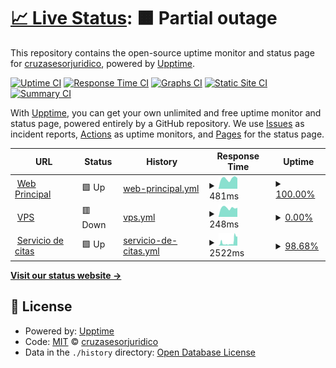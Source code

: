 # [📈 Live Status](https://estado.cruzasesorjuridico.com): <!--live status--> **🟧 Partial outage**

This repository contains the open-source uptime monitor and status page for [cruzasesorjuridico](https://estado.cruzasesorjuridico.com), powered by [Upptime](https://github.com/upptime/upptime).

[![Uptime CI](https://github.com/cruzasesorjuridico/estado/workflows/Uptime%20CI/badge.svg)](https://github.com/cruzasesorjuridico/estado/actions?query=workflow%3A%22Uptime+CI%22)
[![Response Time CI](https://github.com/cruzasesorjuridico/estado/workflows/Response%20Time%20CI/badge.svg)](https://github.com/cruzasesorjuridico/estado/actions?query=workflow%3A%22Response+Time+CI%22)
[![Graphs CI](https://github.com/cruzasesorjuridico/estado/workflows/Graphs%20CI/badge.svg)](https://github.com/cruzasesorjuridico/estado/actions?query=workflow%3A%22Graphs+CI%22)
[![Static Site CI](https://github.com/cruzasesorjuridico/estado/workflows/Static%20Site%20CI/badge.svg)](https://github.com/cruzasesorjuridico/estado/actions?query=workflow%3A%22Static+Site+CI%22)
[![Summary CI](https://github.com/cruzasesorjuridico/estado/workflows/Summary%20CI/badge.svg)](https://github.com/cruzasesorjuridico/estado/actions?query=workflow%3A%22Summary+CI%22)

With [Upptime](https://upptime.js.org), you can get your own unlimited and free uptime monitor and status page, powered entirely by a GitHub repository. We use [Issues](https://github.com/cruzasesorjuridico/estado/issues) as incident reports, [Actions](https://github.com/cruzasesorjuridico/estado/actions) as uptime monitors, and [Pages](https://estado.cruzasesorjuridico.com) for the status page.

<!--start: status pages-->
<!-- This summary is generated by Upptime (https://github.com/upptime/upptime) -->
<!-- Do not edit this manually, your changes will be overwritten -->
<!-- prettier-ignore -->
| URL | Status | History | Response Time | Uptime |
| --- | ------ | ------- | ------------- | ------ |
| <img alt="" src="https://icons.duckduckgo.com/ip3/cruzasesorjuridico.com.ico" height="13"> [Web Principal](https://cruzasesorjuridico.com) | 🟩 Up | [web-principal.yml](https://github.com/cruzasesorjuridico/estado/commits/HEAD/history/web-principal.yml) | <details><summary><img alt="Response time graph" src="./graphs/web-principal/response-time-week.png" height="20"> 481ms</summary><br><a href="https://estado.cruzasesorjuridico.com/history/web-principal"><img alt="Response time 488" src="https://img.shields.io/endpoint?url=https%3A%2F%2Fraw.githubusercontent.com%2Fcruzasesorjuridico%2Festado%2FHEAD%2Fapi%2Fweb-principal%2Fresponse-time.json"></a><br><a href="https://estado.cruzasesorjuridico.com/history/web-principal"><img alt="24-hour response time 503" src="https://img.shields.io/endpoint?url=https%3A%2F%2Fraw.githubusercontent.com%2Fcruzasesorjuridico%2Festado%2FHEAD%2Fapi%2Fweb-principal%2Fresponse-time-day.json"></a><br><a href="https://estado.cruzasesorjuridico.com/history/web-principal"><img alt="7-day response time 481" src="https://img.shields.io/endpoint?url=https%3A%2F%2Fraw.githubusercontent.com%2Fcruzasesorjuridico%2Festado%2FHEAD%2Fapi%2Fweb-principal%2Fresponse-time-week.json"></a><br><a href="https://estado.cruzasesorjuridico.com/history/web-principal"><img alt="30-day response time 492" src="https://img.shields.io/endpoint?url=https%3A%2F%2Fraw.githubusercontent.com%2Fcruzasesorjuridico%2Festado%2FHEAD%2Fapi%2Fweb-principal%2Fresponse-time-month.json"></a><br><a href="https://estado.cruzasesorjuridico.com/history/web-principal"><img alt="1-year response time 500" src="https://img.shields.io/endpoint?url=https%3A%2F%2Fraw.githubusercontent.com%2Fcruzasesorjuridico%2Festado%2FHEAD%2Fapi%2Fweb-principal%2Fresponse-time-year.json"></a></details> | <details><summary><a href="https://estado.cruzasesorjuridico.com/history/web-principal">100.00%</a></summary><a href="https://estado.cruzasesorjuridico.com/history/web-principal"><img alt="All-time uptime 99.80%" src="https://img.shields.io/endpoint?url=https%3A%2F%2Fraw.githubusercontent.com%2Fcruzasesorjuridico%2Festado%2FHEAD%2Fapi%2Fweb-principal%2Fuptime.json"></a><br><a href="https://estado.cruzasesorjuridico.com/history/web-principal"><img alt="24-hour uptime 100.00%" src="https://img.shields.io/endpoint?url=https%3A%2F%2Fraw.githubusercontent.com%2Fcruzasesorjuridico%2Festado%2FHEAD%2Fapi%2Fweb-principal%2Fuptime-day.json"></a><br><a href="https://estado.cruzasesorjuridico.com/history/web-principal"><img alt="7-day uptime 100.00%" src="https://img.shields.io/endpoint?url=https%3A%2F%2Fraw.githubusercontent.com%2Fcruzasesorjuridico%2Festado%2FHEAD%2Fapi%2Fweb-principal%2Fuptime-week.json"></a><br><a href="https://estado.cruzasesorjuridico.com/history/web-principal"><img alt="30-day uptime 100.00%" src="https://img.shields.io/endpoint?url=https%3A%2F%2Fraw.githubusercontent.com%2Fcruzasesorjuridico%2Festado%2FHEAD%2Fapi%2Fweb-principal%2Fuptime-month.json"></a><br><a href="https://estado.cruzasesorjuridico.com/history/web-principal"><img alt="1-year uptime 99.77%" src="https://img.shields.io/endpoint?url=https%3A%2F%2Fraw.githubusercontent.com%2Fcruzasesorjuridico%2Festado%2FHEAD%2Fapi%2Fweb-principal%2Fuptime-year.json"></a></details>
| <img alt="" src="https://icons.duckduckgo.com/ip3/vps.cruzasesorjuridico.com.ico" height="13"> [VPS](https://vps.cruzasesorjuridico.com) | 🟥 Down | [vps.yml](https://github.com/cruzasesorjuridico/estado/commits/HEAD/history/vps.yml) | <details><summary><img alt="Response time graph" src="./graphs/vps/response-time-week.png" height="20"> 248ms</summary><br><a href="https://estado.cruzasesorjuridico.com/history/vps"><img alt="Response time 520" src="https://img.shields.io/endpoint?url=https%3A%2F%2Fraw.githubusercontent.com%2Fcruzasesorjuridico%2Festado%2FHEAD%2Fapi%2Fvps%2Fresponse-time.json"></a><br><a href="https://estado.cruzasesorjuridico.com/history/vps"><img alt="24-hour response time 250" src="https://img.shields.io/endpoint?url=https%3A%2F%2Fraw.githubusercontent.com%2Fcruzasesorjuridico%2Festado%2FHEAD%2Fapi%2Fvps%2Fresponse-time-day.json"></a><br><a href="https://estado.cruzasesorjuridico.com/history/vps"><img alt="7-day response time 248" src="https://img.shields.io/endpoint?url=https%3A%2F%2Fraw.githubusercontent.com%2Fcruzasesorjuridico%2Festado%2FHEAD%2Fapi%2Fvps%2Fresponse-time-week.json"></a><br><a href="https://estado.cruzasesorjuridico.com/history/vps"><img alt="30-day response time 282" src="https://img.shields.io/endpoint?url=https%3A%2F%2Fraw.githubusercontent.com%2Fcruzasesorjuridico%2Festado%2FHEAD%2Fapi%2Fvps%2Fresponse-time-month.json"></a><br><a href="https://estado.cruzasesorjuridico.com/history/vps"><img alt="1-year response time 518" src="https://img.shields.io/endpoint?url=https%3A%2F%2Fraw.githubusercontent.com%2Fcruzasesorjuridico%2Festado%2FHEAD%2Fapi%2Fvps%2Fresponse-time-year.json"></a></details> | <details><summary><a href="https://estado.cruzasesorjuridico.com/history/vps">0.00%</a></summary><a href="https://estado.cruzasesorjuridico.com/history/vps"><img alt="All-time uptime 77.35%" src="https://img.shields.io/endpoint?url=https%3A%2F%2Fraw.githubusercontent.com%2Fcruzasesorjuridico%2Festado%2FHEAD%2Fapi%2Fvps%2Fuptime.json"></a><br><a href="https://estado.cruzasesorjuridico.com/history/vps"><img alt="24-hour uptime 0.00%" src="https://img.shields.io/endpoint?url=https%3A%2F%2Fraw.githubusercontent.com%2Fcruzasesorjuridico%2Festado%2FHEAD%2Fapi%2Fvps%2Fuptime-day.json"></a><br><a href="https://estado.cruzasesorjuridico.com/history/vps"><img alt="7-day uptime 0.00%" src="https://img.shields.io/endpoint?url=https%3A%2F%2Fraw.githubusercontent.com%2Fcruzasesorjuridico%2Festado%2FHEAD%2Fapi%2Fvps%2Fuptime-week.json"></a><br><a href="https://estado.cruzasesorjuridico.com/history/vps"><img alt="30-day uptime 0.00%" src="https://img.shields.io/endpoint?url=https%3A%2F%2Fraw.githubusercontent.com%2Fcruzasesorjuridico%2Festado%2FHEAD%2Fapi%2Fvps%2Fuptime-month.json"></a><br><a href="https://estado.cruzasesorjuridico.com/history/vps"><img alt="1-year uptime 76.77%" src="https://img.shields.io/endpoint?url=https%3A%2F%2Fraw.githubusercontent.com%2Fcruzasesorjuridico%2Festado%2FHEAD%2Fapi%2Fvps%2Fuptime-year.json"></a></details>
| <img alt="" src="https://icons.duckduckgo.com/ip3/book.cruzasesorjuridico.com.ico" height="13"> [Servicio de citas](https://book.cruzasesorjuridico.com) | 🟩 Up | [servicio-de-citas.yml](https://github.com/cruzasesorjuridico/estado/commits/HEAD/history/servicio-de-citas.yml) | <details><summary><img alt="Response time graph" src="./graphs/servicio-de-citas/response-time-week.png" height="20"> 2522ms</summary><br><a href="https://estado.cruzasesorjuridico.com/history/servicio-de-citas"><img alt="Response time 1096" src="https://img.shields.io/endpoint?url=https%3A%2F%2Fraw.githubusercontent.com%2Fcruzasesorjuridico%2Festado%2FHEAD%2Fapi%2Fservicio-de-citas%2Fresponse-time.json"></a><br><a href="https://estado.cruzasesorjuridico.com/history/servicio-de-citas"><img alt="24-hour response time 4463" src="https://img.shields.io/endpoint?url=https%3A%2F%2Fraw.githubusercontent.com%2Fcruzasesorjuridico%2Festado%2FHEAD%2Fapi%2Fservicio-de-citas%2Fresponse-time-day.json"></a><br><a href="https://estado.cruzasesorjuridico.com/history/servicio-de-citas"><img alt="7-day response time 2522" src="https://img.shields.io/endpoint?url=https%3A%2F%2Fraw.githubusercontent.com%2Fcruzasesorjuridico%2Festado%2FHEAD%2Fapi%2Fservicio-de-citas%2Fresponse-time-week.json"></a><br><a href="https://estado.cruzasesorjuridico.com/history/servicio-de-citas"><img alt="30-day response time 1281" src="https://img.shields.io/endpoint?url=https%3A%2F%2Fraw.githubusercontent.com%2Fcruzasesorjuridico%2Festado%2FHEAD%2Fapi%2Fservicio-de-citas%2Fresponse-time-month.json"></a><br><a href="https://estado.cruzasesorjuridico.com/history/servicio-de-citas"><img alt="1-year response time 1094" src="https://img.shields.io/endpoint?url=https%3A%2F%2Fraw.githubusercontent.com%2Fcruzasesorjuridico%2Festado%2FHEAD%2Fapi%2Fservicio-de-citas%2Fresponse-time-year.json"></a></details> | <details><summary><a href="https://estado.cruzasesorjuridico.com/history/servicio-de-citas">98.68%</a></summary><a href="https://estado.cruzasesorjuridico.com/history/servicio-de-citas"><img alt="All-time uptime 98.91%" src="https://img.shields.io/endpoint?url=https%3A%2F%2Fraw.githubusercontent.com%2Fcruzasesorjuridico%2Festado%2FHEAD%2Fapi%2Fservicio-de-citas%2Fuptime.json"></a><br><a href="https://estado.cruzasesorjuridico.com/history/servicio-de-citas"><img alt="24-hour uptime 92.01%" src="https://img.shields.io/endpoint?url=https%3A%2F%2Fraw.githubusercontent.com%2Fcruzasesorjuridico%2Festado%2FHEAD%2Fapi%2Fservicio-de-citas%2Fuptime-day.json"></a><br><a href="https://estado.cruzasesorjuridico.com/history/servicio-de-citas"><img alt="7-day uptime 98.68%" src="https://img.shields.io/endpoint?url=https%3A%2F%2Fraw.githubusercontent.com%2Fcruzasesorjuridico%2Festado%2FHEAD%2Fapi%2Fservicio-de-citas%2Fuptime-week.json"></a><br><a href="https://estado.cruzasesorjuridico.com/history/servicio-de-citas"><img alt="30-day uptime 99.65%" src="https://img.shields.io/endpoint?url=https%3A%2F%2Fraw.githubusercontent.com%2Fcruzasesorjuridico%2Festado%2FHEAD%2Fapi%2Fservicio-de-citas%2Fuptime-month.json"></a><br><a href="https://estado.cruzasesorjuridico.com/history/servicio-de-citas"><img alt="1-year uptime 98.88%" src="https://img.shields.io/endpoint?url=https%3A%2F%2Fraw.githubusercontent.com%2Fcruzasesorjuridico%2Festado%2FHEAD%2Fapi%2Fservicio-de-citas%2Fuptime-year.json"></a></details>

<!--end: status pages-->

[**Visit our status website →**](https://estado.cruzasesorjuridico.com)

## 📄 License

- Powered by: [Upptime](https://github.com/upptime/upptime)
- Code: [MIT](./LICENSE) © [cruzasesorjuridico](https://estado.cruzasesorjuridico.com)
- Data in the `./history` directory: [Open Database License](https://opendatacommons.org/licenses/odbl/1-0/)
